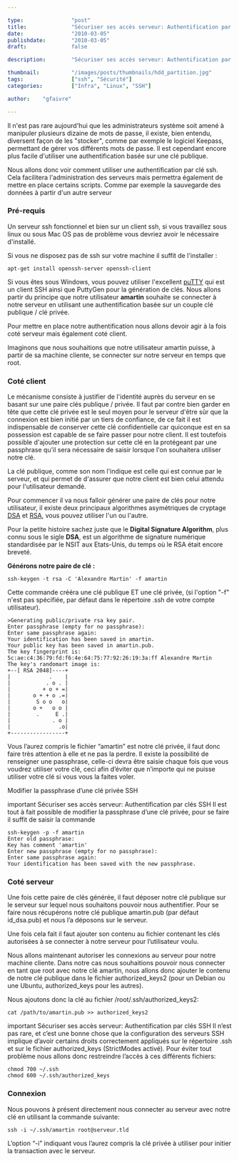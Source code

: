 ```yaml
---

type:               "post"
title:              "Sécuriser ses accès serveur: Authentification par clés SSH"
date:               "2010-03-05"
publishdate:        "2010-03-05"
draft:              false

description:        "Sécuriser ses accès serveur: Authentification par clés SSH."

thumbnail:          "/images/posts/thumbnails/hdd_partition.jpg"
tags:               ["ssh", "Sécurité"]
categories:         ["Infra", "Linux", "SSH"]

author:    "gfaivre"

---
```



Il n'est pas rare aujourd'hui que les administrateurs système soit amené à manipuler plusieurs dizaine de mots de passe, il existe, bien entendu, diversent façon de les "stocker", comme par exemple le logiciel Keepass, permettant de gérer vos différents mots de passe. Il est cependant encore plus facile d'utiliser une authentification basée sur une clé publique.

Nous allons donc voir comment utiliser une authentification par clé ssh.
Cela facilitera l'administration des serveurs mais permettra également de mettre en place certains scripts. Comme par exemple la sauvegarde des données à partir d'un autre serveur

### Pré-requis

Un serveur ssh fonctionnel et bien sur un client ssh, si vous travaillez sous linux ou sous Mac OS pas de problème vous devriez avoir le nécessaire d'installé.

Si vous ne disposez pas de ssh sur votre machine il suffit de l'installer :

```
apt-get install openssh-server openssh-client
```

Si vous êtes sous Windows, vous pouvez utiliser l'excellent <a title="puTTY" href="http://www.chiark.greenend.org.uk/~sgtatham/putty/download.html" target="_blank">puTTY</a> qui est un client SSH ainsi que PuttyGen pour la génération de clés.
Nous allons partir du principe que notre utilisateur **amartin** souhaite se connecter à notre serveur en utilisant une authentification basée sur un couple clé publique / clé privée.

Pour mettre en place notre authentification nous allons devoir agir à la fois coté serveur mais également coté client.

Imaginons que nous souhaitions que notre utilisateur amartin puisse, à partir de sa machine cliente, se connecter sur notre serveur en temps que root.

### Coté client

Le mécanisme consiste à justifier de l'identité auprès du serveur en se basant sur une paire clés publique / privée. Il faut par contre bien garder en tête que cette clé privée est le seul moyen pour le serveur d'être sûr que la connexion est bien initié par un tiers de confiance, de ce fait il est indispensable de conserver cette clé confidentielle car quiconque est en sa possession est capable de se faire passer pour notre client.
Il est toutefois possible d'ajouter une protection sur cette clé en la protégeant par une passphrase qu'il sera nécessaire de saisir lorsque l'on souhaitera utiliser notre clé.

La clé publique, comme son nom l'indique est celle qui est connue par le serveur, et qui permet de d'assurer que notre client est bien celui attendu pour l'utilisateur demandé.

Pour commencer il va nous falloir générer une paire de clés pour notre utilisateur, il existe deux principaux algorithmes asymétriques de cryptage <a href="http://fr.wikipedia.org/wiki/Digital_Signature_Algorithm">DSA</a> et <a href="http://fr.wikipedia.org/wiki/Rivest_Shamir_Adleman">RSA</a>, vous pouvez utiliser l'un ou l'autre.

Pour la petite histoire sachez juste que le **Digital Signature Algorithm**, plus connu sous le sigle **DSA**, est un algorithme de signature numérique standardisée par le NSIT aux Etats-Unis, du temps où le RSA était encore breveté.




**Générons notre paire de clé :**

```
ssh-keygen -t rsa -C 'Alexandre Martin' -f amartin
```

Cette commande crééra une clé publique ET une clé privée, (si l'option "-f" n'est pas spécifiée, par défaut dans le répertoire .ssh de votre compte utilisateur).

```
>Generating public/private rsa key pair.
Enter passphrase (empty for no passphrase):
Enter same passphrase again:
Your identification has been saved in amartin.
Your public key has been saved in amartin.pub.
The key fingerprint is:
5c:ae:c4:36:79:fd:f6:4e:64:75:77:92:26:19:3a:ff Alexandre Martin
The key's randomart image is:
+--[ RSA 2048]----+
|            .    |
|           . o . |
|          + o + =|
|       o + + o .=|
|        S o o   o|
|       o +   o o |
|        .     E .|
|             . o |
|               .o|
+-----------------+
```

Vous l’aurez compris le fichier “amartin” est notre clé privée, il faut donc faire très attention à elle et ne pas la perdre.
Il existe la possibilité de renseigner une passphrase, celle-ci devra être saisie chaque fois que vous voudrez utiliser votre clé, ceci afin d’éviter que n’importe qui ne puisse utiliser votre clé si vous vous la faites voler.

Modifier la passphrase d’une clé privée SSH

important Sécuriser ses accès serveur: Authentification par clés SSH  Il est tout à fait possible de modifier la passphrase d’une clé privée, pour se faire il suffit de saisir la commande

```
ssh-keygen -p -f amartin
Enter old passphrase:
Key has comment 'amartin'
Enter new passphrase (empty for no passphrase):
Enter same passphrase again:
Your identification has been saved with the new passphrase.
```

### Coté serveur

Une fois cette paire de clés générée, il faut déposer notre clé publique sur le serveur sur lequel nous souhaitons pouvoir nous authentifier.
Pour se faire nous récupérons notre clé publique amartin.pub (par défaut id_dsa.pub) et nous l’a déposons sur le serveur.

Une fois cela fait il faut ajouter son contenu au fichier contenant les clés autorisées à se connecter à notre serveur pour l’utilisateur voulu.

Nous allons maintenant autoriser les connexions au serveur pour notre machine cliente. Dans notre cas nous souhaitions pouvoir nous connecter en tant que root avec notre clé amartin, nous allons donc ajouter le contenu de notre clé publique dans le fichier authorized_keys2 (pour un Debian ou une Ubuntu, authorized_keys pour les autres).

Nous ajoutons donc la clé au fichier /root/.ssh/authorized_keys2:

```
cat /path/to/amartin.pub >> authorized_keys2
```

important Sécuriser ses accès serveur: Authentification par clés SSH  Il n’est pas rare, et c’est une bonne chose que la configuration des serveurs SSH implique d’avoir certains droits correctement appliqués sur le répertoire .ssh et sur le fichier authorized_keys (StrictModes activé).
Pour éviter tout problème nous allons donc restreindre l’accès à ces différents fichiers:

```
chmod 700 ~/.ssh
chmod 600 ~/.ssh/authorized_keys
```

### Connexion

Nous pouvons à présent directement nous connecter au serveur avec notre clé en utilisant la commande suivante:

```
ssh -i ~/.ssh/amartin root@serveur.tld
```

L’option “-i” indiquant vous l’aurez compris la clé privée à utiliser pour initier la transaction avec le serveur.
